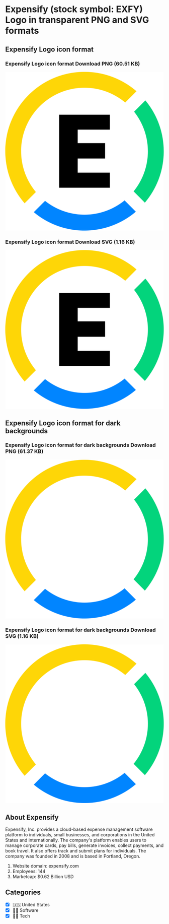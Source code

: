 # Expensify (stock symbol: EXFY) Logo in transparent PNG and SVG formats

## Expensify Logo icon format

### Expensify Logo icon format Download PNG (60.51 KB)

![Expensify Logo icon format Download PNG (60.51 KB)](/img/orig/EXFY-39d2f5e2.png)

### Expensify Logo icon format Download SVG (1.16 KB)

![Expensify Logo icon format Download SVG (1.16 KB)](/img/orig/EXFY-782d7407.svg)

## Expensify Logo icon format for dark backgrounds

### Expensify Logo icon format for dark backgrounds Download PNG (61.37 KB)

![Expensify Logo icon format for dark backgrounds Download PNG (61.37 KB)](/img/orig/EXFY.D-352afaf9.png)

### Expensify Logo icon format for dark backgrounds Download SVG (1.16 KB)

![Expensify Logo icon format for dark backgrounds Download SVG (1.16 KB)](/img/orig/EXFY.D-d5f368ea.svg)

## About Expensify

Expensify, Inc. provides a cloud-based expense management software platform to individuals, small businesses, and corporations in the United States and internationally. The company's platform enables users to manage corporate cards, pay bills, generate invoices, collect payments, and book travel. It also offers track and submit plans for individuals. The company was founded in 2008 and is based in Portland, Oregon.

1. Website domain: expensify.com
2. Employees: 144
3. Marketcap: $0.62 Billion USD


## Categories
- [x] 🇺🇸 United States
- [x] 👨‍💻 Software
- [x] 👩‍💻 Tech
